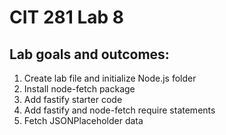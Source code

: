# CIT 281 Lab 8

<h2>Lab goals and outcomes:</h2>
<ol>
  <li>Create lab file and initialize Node.js folder</li>
<li> Install node-fetch package</li>
<li>Add fastify starter code</li>
<li> Add fastify and node-fetch require statements</li>
<li> Fetch JSONPlaceholder data</li>
</ol>

